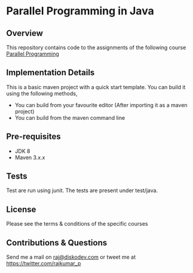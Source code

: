 # Parallel Programming in Java

## Overview
This repository contains code to the assignments of the following course [Parallel Programming](https://www.coursera.org/learn/parallel-programming-in-java)

## Implementation Details
This is a basic maven project with a quick start template. You can build it using the following methods,
* You can build from your favourite editor (After importing it as a maven project)
* You can build from the maven command line

## Pre-requisites
* JDK 8
* Maven 3.x.x

## Tests
Test are run using junit. The tests are present under test/java.

## License
Please see the terms & conditions of the specific courses

## Contributions & Questions
Send me a mail on <raj@diskodev.com> or tweet me at <https://twitter.com/rajkumar_p>